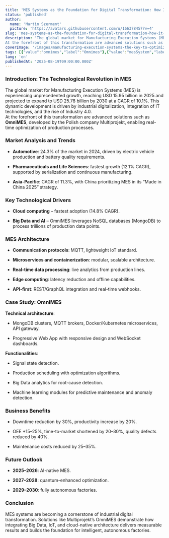```yaml
---
title: 'MES Systems as the Foundation for Digital Transformation: How IT Technologies Are Revolutionizing Modern Manufacturing'
status: 'published'
author:
  name: 'Martin Szerment'
  picture: 'https://avatars.githubusercontent.com/u/166378457?v=4'
slug: 'mes-systems-as-the-foundation-for-digital-transformation-how-it-technologies-are-revolutionizing-modern-manufacturing'
description: 'The global market for Manufacturing Execution Systems (MES) is experiencing unprecedented growth, reaching USD 15.95 billion in 2025 and projected to expand to USD 25.78 billion by 2030 at a CAGR of 10.1%. This dynamic development is driven by industrial digitalization, integration of IT technologies, and the rise of Industry 4.0.
At the forefront of this transformation are advanced solutions such as OmniMES, developed by the Polish company Multiprojekt, enabling real-time optimization of production processes.'
coverImage: '/images/manufacturing-execution-systems-the-key-to-optimizing-production-processes-YxND.webp'
tags: [{"value":"omnimes","label":"Omnimes"},{"value":"mesSystem","label":"MES system"},{"value":"Industry 5.0","label":"Industry 5.0"}]
lang: 'en'
publishedAt: '2025-08-19T09:00:00.000Z'
---
```


### Introduction: The Technological Revolution in MES

The global market for Manufacturing Execution Systems (MES) is experiencing unprecedented growth, reaching USD 15.95 billion in 2025 and projected to expand to USD 25.78 billion by 2030 at a CAGR of 10.1%. This dynamic development is driven by industrial digitalization, integration of IT technologies, and the rise of Industry 4.0.\
At the forefront of this transformation are advanced solutions such as **OmniMES**, developed by the Polish company Multiprojekt, enabling real-time optimization of production processes.

### Market Analysis and Trends

- **Automotive**: 24.3% of the market in 2024, driven by electric vehicle production and battery quality requirements.

- **Pharmaceuticals and Life Sciences**: fastest growth (12.1% CAGR), supported by serialization and continuous manufacturing.

- **Asia-Pacific**: CAGR of 11.3%, with China prioritizing MES in its “Made in China 2025” strategy.

### Key Technological Drivers

- **Cloud computing** – fastest adoption (14.8% CAGR).

- **Big Data and AI** – OmniMES leverages NoSQL databases (MongoDB) to process trillions of production data points.

### MES Architecture

- **Communication protocols**: MQTT, lightweight IoT standard.

- **Microservices and containerization**: modular, scalable architecture.

- **Real-time data processing**: live analytics from production lines.

- **Edge computing**: latency reduction and offline capabilities.

- **API-first**: REST/GraphQL integration and real-time webhooks.

### Case Study: OmniMES

**Technical architecture**:

- MongoDB clusters, MQTT brokers, Docker/Kubernetes microservices, API gateway.

- Progressive Web App with responsive design and WebSocket dashboards.

**Functionalities**:

- Signal state detection.

- Production scheduling with optimization algorithms.

- Big Data analytics for root-cause detection.

- Machine learning modules for predictive maintenance and anomaly detection.

### Business Benefits

- Downtime reduction by 30%, productivity increase by 20%.

- OEE +15–25%, time-to-market shortened by 20–30%, quality defects reduced by 40%.

- Maintenance costs reduced by 25–35%.

### Future Outlook

- **2025–2026**: AI-native MES.

- **2027–2028**: quantum-enhanced optimization.

- **2029–2030**: fully autonomous factories.

### Conclusion

MES systems are becoming a cornerstone of industrial digital transformation. Solutions like Multiprojekt’s OmniMES demonstrate how integrating Big Data, IoT, and cloud-native architecture delivers measurable results and builds the foundation for intelligent, autonomous factories.